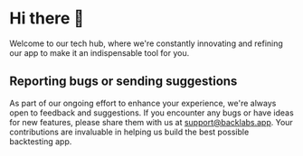 # Hi there 👋

Welcome to our tech hub, where we're constantly innovating and refining our app to make it an indispensable tool for you.

## Reporting bugs or sending suggestions
As part of our ongoing effort to enhance your experience, we're always open to feedback and suggestions. If you encounter any bugs or have ideas for new features, please share them with us at [support@backlabs.app](mailto:support@backlabs.app). Your contributions are invaluable in helping us build the best possible backtesting app.

